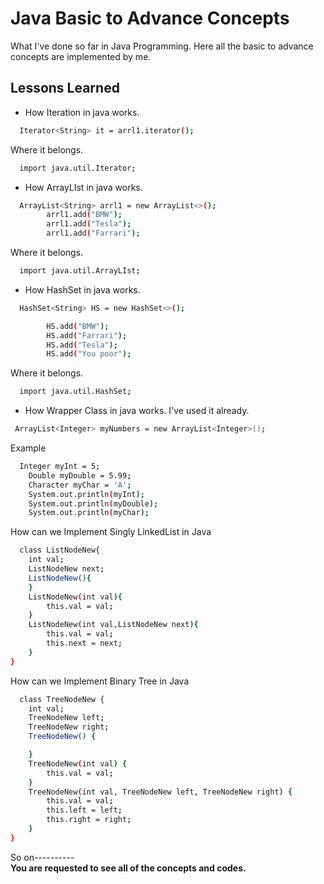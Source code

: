 # Java Basic to Advance Concepts

What I've done so far in Java Programming.
Here all the basic to advance concepts are implemented by me.


## Lessons Learned

- How Iteration in java works.
```bash
  Iterator<String> it = arrl1.iterator();
```
Where it belongs.
```bash
  import java.util.Iterator;
```

- How ArrayLIst in java works.
```bash
  ArrayList<String> arrl1 = new ArrayList<>();
        arrl1.add("BMW");
        arrl1.add("Tesla");
        arrl1.add("Farrari");
```
Where it belongs.
```bash
  import java.util.ArrayLIst;
```

- How HashSet in java works.
```bash
  HashSet<String> HS = new HashSet<>();

        HS.add("BMW");
        HS.add("Farrari");
        HS.add("Tesla");
        HS.add("You poor");
```
Where it belongs.
```bash
  import java.util.HashSet;
```

- How Wrapper Class in java works. I've used it already.
```bash
 ArrayList<Integer> myNumbers = new ArrayList<Integer>();
```
Example
```bash
  Integer myInt = 5;
    Double myDouble = 5.99;
    Character myChar = 'A';
    System.out.println(myInt);
    System.out.println(myDouble);
    System.out.println(myChar);
```
How can we Implement Singly LinkedList in Java
```bash
  class ListNodeNew{
    int val;
    ListNodeNew next;
    ListNodeNew(){
    }
    ListNodeNew(int val){
        this.val = val;
    }
    ListNodeNew(int val,ListNodeNew next){
        this.val = val;
        this.next = next;
    }
}
```

How can we Implement Binary Tree in Java
```bash
  class TreeNodeNew {
    int val;
    TreeNodeNew left;
    TreeNodeNew right;
    TreeNodeNew() {

    }
    TreeNodeNew(int val) {
        this.val = val;
    }
    TreeNodeNew(int val, TreeNodeNew left, TreeNodeNew right) {
        this.val = val;
        this.left = left;
        this.right = right;
    }
}
```
So on----------  
**You are requested to see all of the concepts and codes.**

